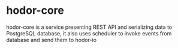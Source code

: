 # hodor-core
hodor-core is a service presenting REST API and serializing data to PostgreSQL database, it also uses scheduler to invoke events from database and send them to hodor-io
